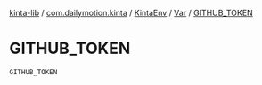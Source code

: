 [kinta-lib](../../../index.md) / [com.dailymotion.kinta](../../index.md) / [KintaEnv](../index.md) / [Var](index.md) / [GITHUB_TOKEN](./-g-i-t-h-u-b_-t-o-k-e-n.md)

# GITHUB_TOKEN

`GITHUB_TOKEN`